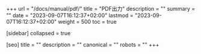 +++
url = "/docs/manual/pdf/"
title = "PDF出力"
description = ""
summary = ""
date = "2023-09-07T16:12:37+02:00"
lastmod = "2023-09-07T16:12:37+02:00"
weight = 500
toc = true

[sidebar]
collapsed = true

[seo]
title = ""
description = ""
canonical = ""
robots = ""
+++
